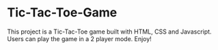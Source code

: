 # Tic-Tac-Toe-Game
This project is a Tic-Tac-Toe game built with HTML, CSS and Javascript. Users can play the game in a 2 player mode. Enjoy!
